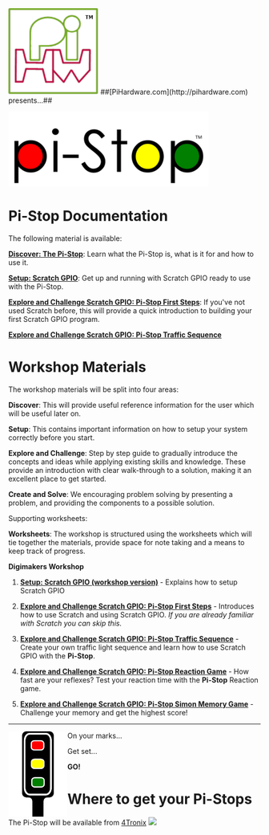<img src="markdown_source/img/pihwlogotm.png" width=180 />
##[PiHardware.com](http://pihardware.com) presents...##
<p>
<img src="markdown_source/img/LogoDesignNormal.png" width=400 />

# Pi-Stop Documentation #

The following material is available:

[**Discover: The Pi-Stop**](Discover-PiStop.md): Learn what the Pi-Stop is, what is it for and how to use it.

[**Setup: Scratch GPIO**](Setup-ScratchGPIO.md): Get up and running with Scratch GPIO ready to use with the Pi-Stop.

[**Explore and Challenge Scratch GPIO: Pi-Stop First Steps**](ExploreScratchGPIO-PiStopFirstSteps.md): If you've not used Scratch before, this will provide a quick introduction to building your first Scratch GPIO program.

[**Explore and Challenge Scratch GPIO: Pi-Stop Traffic Sequence**](ExploreScratchGPIO-PiStopTrafficSequence.md)

# Workshop Materials #
The workshop materials will be split into four areas:

**Discover**: This will provide useful reference information for the user which will be useful later on.

**Setup**: This contains important information on how to setup your system correctly before you start.

**Explore and Challenge**: Step by step guide to gradually introduce the concepts and ideas while applying existing skills and knowledge.  These provide an introduction with clear walk-through to a solution, making it an excellent place to get started. 

**Create and Solve**: We encouraging problem solving by presenting a problem, and providing the components to a possible solution.

Supporting worksheets:

**Worksheets**: The workshop is structured using the worksheets which will tie together the materials, provide space for note taking and a means to keep track of progress. 

**Digimakers Workshop**

1. [**Setup: Scratch GPIO (workshop version)**](markdown_source/WS-Setup-ScratchGPIO.md) - Explains how to setup Scratch GPIO

1. [**Explore and Challenge Scratch GPIO: Pi-Stop First Steps**](markdown_source/ExploreScratchGPIO-PiStopFirstSteps.md) - Introduces how to use Scratch and using Scratch GPIO.  *If you are already familiar with Scratch you can skip this.*

1. [**Explore and Challenge Scratch GPIO: Pi-Stop Traffic Sequence**](markdown_source/ExploreScratchGPIO-PiStopTrafficSequence.md) - Create your own traffic light sequence and learn how to use Scratch GPIO with the **Pi-Stop**.

1. [**Explore and Challenge Scratch GPIO: Pi-Stop Reaction Game**](markdown_source/ExploreScratchGPIO-PiStopReactionGame.md) - How fast are your reflexes?  Test your reaction time with the **Pi-Stop** Reaction game.

1. [**Explore and Challenge Scratch GPIO: Pi-Stop Simon Memory Game**](markdown_source/ExploreScratchGPIO-PiStopMemoryGame.md) - Challenge your memory and get the highest score!


----------

<img style="float:left" src="markdown_source/img/pi-stoptop.png" height=170 />
On your marks...

Get set...

**GO!**


# Where to get your Pi-Stops #

The Pi-Stop will be available from [4Tronix](http://4Tronix.com)
<img src="markdown_source/markdown_source/img/4tronix.jpg" width=200 />

